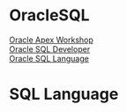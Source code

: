 # OracleSQL
[Oracle Apex Workshop](https://apex.oracle.com/en/)\
[Oracle SQL Developer](https://www.oracle.com/database/technologies/appdev/sql-developer.html)\
[Oracle SQL Language](https://www.oracle.com/database/technologies/appdev/sql.html)
# SQL Language
